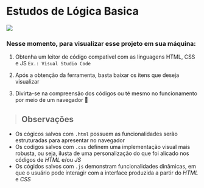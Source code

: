 <h1>Estudos de Lógica Basica</h1> 
<img src=https://img.shields.io/badge/Status-Em%20Desenvolvimento-orange>

### Nesse momento, para visualizar esse projeto em sua máquina:
1. Obtenha um leitor de código compativel com as linguagens HTML, CSS e JS
 `Ex.: Visual Studio Code`

2. Após a obtenção da ferramenta, basta baixar os itens que deseja visualizar

3. Divirta-se na compreensão dos códigos ou té mesmo no funcionamento por meio de um navegador &#129322;

 > ## Observações 
* Os cógicos salvos com ```.html``` possuem as funcionalidades serão estruturadas para apresentar no navegador 
* Os codigos salvos com ```.css``` definem  uma implementação visual mais robusta, ou seja, ilusta de uma personalização do que foi alicado nos códigos de *HTML* e/ou *JS*
* Os cógidos salvos com ```.js``` demonstram funcionalidades dinâmicas, em que o usuário pode interagir com a interface produzida a partir do *HTML* e *CSS*
